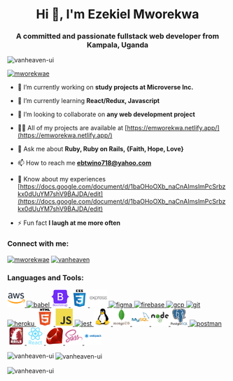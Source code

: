 <h1 align="center">Hi 👋, I'm Ezekiel Mworekwa</h1>
<h3 align="center">A committed and passionate fullstack web developer from Kampala, Uganda</h3>

<p align="left"> <img src="https://komarev.com/ghpvc/?username=vanheaven-ui&label=Profile%20views&color=0e75b6&style=flat" alt="vanheaven-ui" /> </p>

<p align="left"> <a href="https://twitter.com/mworekwae" target="blank"><img src="https://img.shields.io/twitter/follow/mworekwae?logo=twitter&style=for-the-badge" alt="mworekwae" /></a> </p>

- 🔭 I’m currently working on **study projects at Microverse Inc.**

- 🌱 I’m currently learning **React/Redux, Javascript**

- 👯 I’m looking to collaborate on **any web development project**

- 👨‍💻 All of my projects are available at [https://emworekwa.netlify.app/](https://emworekwa.netlify.app/)

- 💬 Ask me about **Ruby, Ruby on Rails, {Faith, Hope, Love}**

- 📫 How to reach me **ebtwino718@yahoo.com**

- 📄 Know about my experiences [https://docs.google.com/document/d/1baOHoOXb_naCnAImslmPcSrbzkx0dUuYM7shV9BAJDA/edit](https://docs.google.com/document/d/1baOHoOXb_naCnAImslmPcSrbzkx0dUuYM7shV9BAJDA/edit)

- ⚡ Fun fact **I laugh at me more often**

<h3 align="left">Connect with me:</h3>
<p align="left">
<a href="https://twitter.com/mworekwae" target="blank"><img align="center" src="https://cdn.jsdelivr.net/npm/simple-icons@3.0.1/icons/twitter.svg" alt="mworekwae" height="30" width="40" /></a>
<a href="https://linkedin.com/in/vanheaven" target="blank"><img align="center" src="https://cdn.jsdelivr.net/npm/simple-icons@3.0.1/icons/linkedin.svg" alt="vanheaven" height="30" width="40" /></a>
</p>

<h3 align="left">Languages and Tools:</h3>
<p align="left"> <a href="https://aws.amazon.com" target="_blank"> <img src="https://raw.githubusercontent.com/devicons/devicon/master/icons/amazonwebservices/amazonwebservices-original-wordmark.svg" alt="aws" width="40" height="40"/> </a> <a href="https://babeljs.io/" target="_blank"> <img src="https://www.vectorlogo.zone/logos/babeljs/babeljs-icon.svg" alt="babel" width="40" height="40"/> </a> <a href="https://getbootstrap.com" target="_blank"> <img src="https://raw.githubusercontent.com/devicons/devicon/master/icons/bootstrap/bootstrap-plain-wordmark.svg" alt="bootstrap" width="40" height="40"/> </a> <a href="https://www.w3schools.com/css/" target="_blank"> <img src="https://raw.githubusercontent.com/devicons/devicon/master/icons/css3/css3-original-wordmark.svg" alt="css3" width="40" height="40"/> </a> <a href="https://expressjs.com" target="_blank"> <img src="https://raw.githubusercontent.com/devicons/devicon/master/icons/express/express-original-wordmark.svg" alt="express" width="40" height="40"/> </a> <a href="https://www.figma.com/" target="_blank"> <img src="https://www.vectorlogo.zone/logos/figma/figma-icon.svg" alt="figma" width="40" height="40"/> </a> <a href="https://firebase.google.com/" target="_blank"> <img src="https://www.vectorlogo.zone/logos/firebase/firebase-icon.svg" alt="firebase" width="40" height="40"/> </a> <a href="https://cloud.google.com" target="_blank"> <img src="https://www.vectorlogo.zone/logos/google_cloud/google_cloud-icon.svg" alt="gcp" width="40" height="40"/> </a> <a href="https://git-scm.com/" target="_blank"> <img src="https://www.vectorlogo.zone/logos/git-scm/git-scm-icon.svg" alt="git" width="40" height="40"/> </a> <a href="https://heroku.com" target="_blank"> <img src="https://www.vectorlogo.zone/logos/heroku/heroku-icon.svg" alt="heroku" width="40" height="40"/> </a> <a href="https://www.w3.org/html/" target="_blank"> <img src="https://raw.githubusercontent.com/devicons/devicon/master/icons/html5/html5-original-wordmark.svg" alt="html5" width="40" height="40"/> </a> <a href="https://developer.mozilla.org/en-US/docs/Web/JavaScript" target="_blank"> <img src="https://raw.githubusercontent.com/devicons/devicon/master/icons/javascript/javascript-original.svg" alt="javascript" width="40" height="40"/> </a> <a href="https://jestjs.io" target="_blank"> <img src="https://www.vectorlogo.zone/logos/jestjsio/jestjsio-icon.svg" alt="jest" width="40" height="40"/> </a> <a href="https://www.linux.org/" target="_blank"> <img src="https://raw.githubusercontent.com/devicons/devicon/master/icons/linux/linux-original.svg" alt="linux" width="40" height="40"/> </a> <a href="https://www.mongodb.com/" target="_blank"> <img src="https://raw.githubusercontent.com/devicons/devicon/master/icons/mongodb/mongodb-original-wordmark.svg" alt="mongodb" width="40" height="40"/> </a> <a href="https://www.mysql.com/" target="_blank"> <img src="https://raw.githubusercontent.com/devicons/devicon/master/icons/mysql/mysql-original-wordmark.svg" alt="mysql" width="40" height="40"/> </a> <a href="https://nodejs.org" target="_blank"> <img src="https://raw.githubusercontent.com/devicons/devicon/master/icons/nodejs/nodejs-original-wordmark.svg" alt="nodejs" width="40" height="40"/> </a> <a href="https://www.postgresql.org" target="_blank"> <img src="https://raw.githubusercontent.com/devicons/devicon/master/icons/postgresql/postgresql-original-wordmark.svg" alt="postgresql" width="40" height="40"/> </a> <a href="https://postman.com" target="_blank"> <img src="https://www.vectorlogo.zone/logos/getpostman/getpostman-icon.svg" alt="postman" width="40" height="40"/> </a> <a href="https://rubyonrails.org" target="_blank"> <img src="https://raw.githubusercontent.com/devicons/devicon/master/icons/rails/rails-original-wordmark.svg" alt="rails" width="40" height="40"/> </a> <a href="https://reactjs.org/" target="_blank"> <img src="https://raw.githubusercontent.com/devicons/devicon/master/icons/react/react-original-wordmark.svg" alt="react" width="40" height="40"/> </a> <a href="https://www.ruby-lang.org/en/" target="_blank"> <img src="https://raw.githubusercontent.com/devicons/devicon/master/icons/ruby/ruby-original.svg" alt="ruby" width="40" height="40"/> </a> <a href="https://sass-lang.com" target="_blank"> <img src="https://raw.githubusercontent.com/devicons/devicon/master/icons/sass/sass-original.svg" alt="sass" width="40" height="40"/> </a> <a href="https://webpack.js.org" target="_blank"> <img src="https://raw.githubusercontent.com/devicons/devicon/d00d0969292a6569d45b06d3f350f463a0107b0d/icons/webpack/webpack-original-wordmark.svg" alt="webpack" width="40" height="40"/> </a> </p>

<p><img align="left" src="https://github-readme-stats.vercel.app/api/top-langs?username=vanheaven-ui&show_icons=true&locale=en&layout=compact" alt="vanheaven-ui" /></p>

<p>&nbsp;<img align="center" src="https://github-readme-stats.vercel.app/api?username=vanheaven-ui&show_icons=true&theme=dracula&title_color=faf5f5&text_color=d80e0e&locale=en" alt="vanheaven-ui" /></p>

<p><img align="center" src="https://github-readme-streak-stats.herokuapp.com/?user=vanheaven-ui&" alt="vanheaven-ui" /></p>
